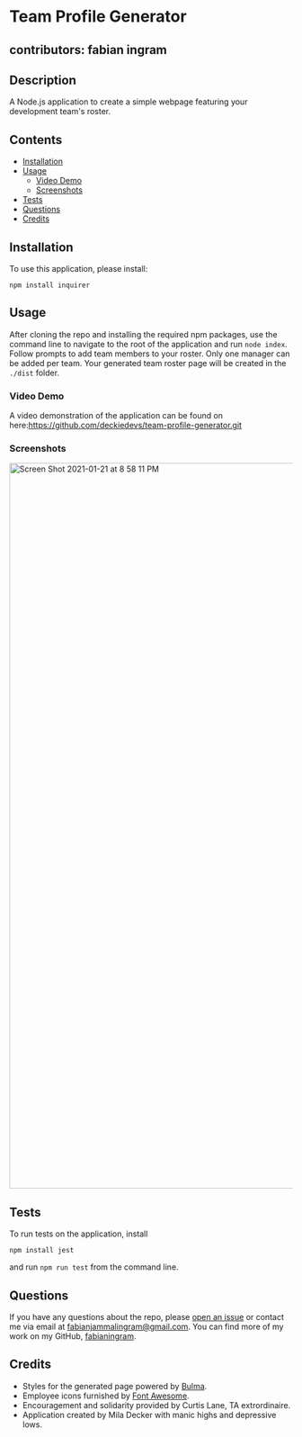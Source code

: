 # Team Profile Generator
## contributors: fabian ingram

## Description
A Node.js application to create a simple webpage featuring your development team's roster.

## Contents
* [Installation](#Installation)
* [Usage](#Usage)
   * [Video Demo](#Video-Demo)
   * [Screenshots](#Screenshots)
* [Tests](#Tests)
* [Questions](#Questions)
* [Credits](#Credits)


## Installation
To use this application, please install: 
```
npm install inquirer
```
    
## Usage
After cloning the repo and installing the required npm packages, use the command line to navigate to the root of the application and run `node index`.  Follow prompts to add team members to your roster.  Only one manager can be added per team.  Your generated team roster page will be created in the `./dist` folder. 
    
### Video Demo
A video demonstration of the application can be found on here:https://github.com/deckiedevs/team-profile-generator.git
### Screenshots
<img width="1290" alt="Screen Shot 2021-01-21 at 8 58 11 PM" src="https://user-images.githubusercontent.com/68198938/105445537-6f912900-5c2d-11eb-8d63-e5bc33e9e079.png">

## Tests
To run tests on the application, install
```
npm install jest
```

and run `npm run test` from the command line.
    
## Questions
If you have any questions about the repo, please [open an issue](https://github.com/fabianingram/team-profile-generator/issues) or contact me via email at fabianjammalingram@gmail.com. You can find more of my work on my GitHub, [fabianingram](https://github.com/fabianingram/).
    
## Credits
* Styles for the generated page powered by [Bulma](https://bulma.io/).
* Employee icons furnished by [Font Awesome](https://fontawesome.com/).
* Encouragement and solidarity provided by Curtis Lane, TA extrordinaire. 
* Application created by Mila Decker with manic highs and depressive lows.
